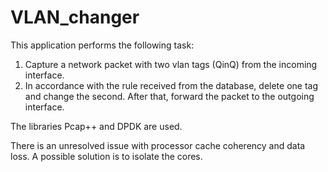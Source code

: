 # VLAN_changer

This application performs the following task:

1) Capture a network packet with two vlan tags (QinQ) from the incoming interface.
2) In accordance with the rule received from the database, delete one tag and change the second. After that, forward the packet to the outgoing interface.

The libraries Pcap++ and DPDK are used.

There is an unresolved issue with processor cache coherency and data loss. A possible solution is to isolate the cores.
